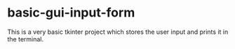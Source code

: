 # basic-gui-input-form
This is a very basic tkinter project which stores the user input and prints it in the terminal.
